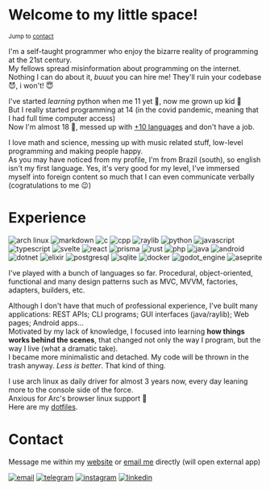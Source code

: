 # Welcome to my little space!

<sup>Jump to [contact](#contact)</sup>

I'm a self-taught programmer who enjoy the bizarre reality of programming at the 21st century.  
My fellows spread misinformation about programming on the internet.
Nothing I can do about it, *buuut* you can hire me!
They'll ruin your codebase :smiling_imp:, i won't! :innocent:  

I've started *learning* python when me 11 yet :baby:, now me grown up kid :man:  
But I really started programming at 14 (in the covid pandemic, meaning that I had full time computer access)  
Now I'm almost 18 :older_man:, messed up with [+10 languages](#experience) and don't have a job.  

I love math and science, messing up with music related stuff, low-level programming and making people happy.  
As you may have noticed from my profile, I'm from Brazil (south), so english isn't my first language.
Yes, it's very good for my level, I've immersed myself into foreign content so much that I can even communicate verbally (cogratulations to me :wink:)  

# Experience

![arch linux][badge_arch_linux]
![markdown][badge_markdown]
![c][badge_c]
![cpp][badge_cpp]
![raylib][badge_raylib]
![python][badge_python]
![javascript][badge_javascript]
![typescript][badge_typescript]
![svelte][badge_svelte]
![react][badge_react]
![prisma][badge_prisma]
![rust][badge_rust]
![php][badge_php]
![java][badge_java]
![android][badge_android]
![dotnet][badge_dotnet]
![elixir][badge_elixir]
![postgresql][badge_postgresql]
![sqlite][badge_sqlite]
![docker][badge_docker]
![godot_engine][badge_godot_engine]
![aseprite][badge_aseprite]

I've played with a bunch of languages so far. Procedural, object-oriented, functional and many design patterns such as MVC, MVVM, factories, adapters, builders, etc.  

Although I don't have that much of professional experience, I've built many applications: REST APIs; CLI programs; GUI interfaces (java/raylib); Web pages; Android apps...  
Motivated by my lack of knowledge, I focused into learning **how things works behind the scenes**, that changed not only the way I program, but the way I live (what a dramatic take).  
I became more minimalistic and detached. My code will be thrown in the trash anyway. *Less is better*. That kind of thing.  

I use arch linux as daily driver for almost 3 years now, every day leaning more to the console side of the force.  
Anxious for Arc's browser linux support :pray:  
Here are my [dotfiles][dotfiles].  

[dotfiles]: https://github.com/powtors/dotfiles

[badge_arch_linux]: https://img.shields.io/badge/arch_linux-1793D1?style=for-the-badge&logo=archlinux&logoColor=fff
[badge_markdown]: https://img.shields.io/badge/markdown-000?style=for-the-badge&logo=markdown&logoColor=fff
[badge_c]: https://img.shields.io/badge/c-A8B9CC?style=for-the-badge&logo=c&logoColor=fff
[badge_cpp]: https://img.shields.io/badge/c++-00599C?style=for-the-badge&logo=cplusplus&logoColor=fff
[badge_raylib]: https://img.shields.io/badge/Raylib-000?style=for-the-badge&logo=raylib&logoColor=fff
[badge_python]: https://img.shields.io/badge/python-3776AB?style=for-the-badge&logo=python&logoColor=fff
[badge_javascript]: https://img.shields.io/badge/javascript-F7DF1E?style=for-the-badge&logo=javascript&logoColor=000
[badge_typescript]: https://img.shields.io/badge/typescript-3178C6?style=for-the-badge&logo=typescript&logoColor=fff
[badge_svelte]: https://img.shields.io/badge/svelte-FF3E00?style=for-the-badge&logo=svelte&logoColor=fff
[badge_react]: https://img.shields.io/badge/react-61DAFB?style=for-the-badge&logo=react&logoColor=000
[badge_prisma]: https://img.shields.io/badge/prisma-2D3748?style=for-the-badge&logo=prisma&logoColor=fff
[badge_rust]: https://img.shields.io/badge/rust-000?style=for-the-badge&logo=rust&logoColor=fff
[badge_php]: https://img.shields.io/badge/php-777BB4?style=for-the-badge&logo=php&logoColor=fff
[badge_java]: https://img.shields.io/badge/java-F46D01?style=for-the-badge
[badge_android]: https://img.shields.io/badge/android-34A853?style=for-the-badge&logo=android&logoColor=fff
[badge_dotnet]: https://img.shields.io/badge/dotnet-512BD4?style=for-the-badge&logo=dotnet&logoColor=fff
[badge_elixir]: https://img.shields.io/badge/elixir-4B275F?style=for-the-badge&logo=elixir&logoColor=fff
[badge_postgresql]: https://img.shields.io/badge/postgres-4169E1?style=for-the-badge&logo=postgresql&logoColor=fff
[badge_sqlite]: https://img.shields.io/badge/sqlite-003B57?style=for-the-badge&logo=sqlite&logoColor=fff
[badge_docker]: https://img.shields.io/badge/docker-2496ED?style=for-the-badge&logo=docker&logoColor=fff
[badge_godot_engine]: https://img.shields.io/badge/godot_engine-478CBF?style=for-the-badge&logo=godotengine&logoColor=fff
[badge_aseprite]: https://img.shields.io/badge/aseprite-7d929E?style=for-the-badge&logo=aseprite&logoColor=fff

# Contact

Message me within my [website][contact] or [email me][email] directly (will open external app)  

[![email][badge_email]][email]
[![telegram][badge_telegram]][telegram]
[![instagram][badge_instagram]][instagram]
[![linkedin][badge_linkedin]][linkedin]

<!-- [contact]: https://powtors.com/contact -->
[contact]: https://powtors.vercel.app/contact
[email]: mailto:felpofo@proton.me
[telegram]: https://t.me/powtors
[instagram]: https://instagram.com/powtors
[linkedin]: https://linkedin.com/in/powtors

[badge_email]: https://img.shields.io/badge/email-005FF9?style=for-the-badge&logo=maildotru&logoColor=fff
[badge_telegram]: https://img.shields.io/badge/telegram-26A5E4?style=for-the-badge&logo=telegram&logoColor=fff
[badge_instagram]: https://img.shields.io/badge/instagram-E4405F?style=for-the-badge&logo=instagram&logoColor=fff
[badge_linkedin]: https://img.shields.io/badge/linkedin-0A66C2?style=for-the-badge&logo=linkedin&logoColor=fff
